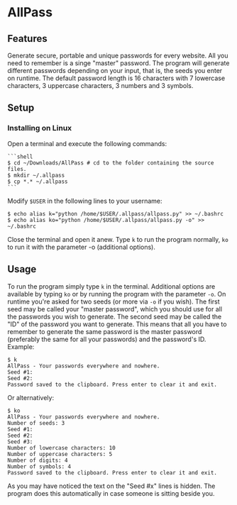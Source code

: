AllPass
=======

Features
--------
Generate secure, portable and unique passwords for every website. All you need
to remember is a singe "master" password. The program will generate different
passwords depending on your input, that is, the seeds you enter on runtime. The
default password length is 16 characters with 7 lowercase characters, 3
uppercase characters, 3 numbers and 3 symbols.

Setup
-----
### Installing on Linux
Open a terminal and execute the following commands:

    ```shell
    $ cd ~/Downloads/AllPass # cd to the folder containing the source files.
    $ mkdir ~/.allpass
    $ cp *.* ~/.allpass
    ```

Modify `$USER` in the following lines to your username:

    $ echo alias k="python /home/$USER/.allpass/allpass.py" >> ~/.bashrc
    $ echo alias ko="python /home/$USER/.allpass/allpass.py -o" >> ~/.bashrc

Close the terminal and open it anew. Type `k` to run the program normally, `ko`
to run it with the parameter -o (additional options).

Usage
-----
To run the program simply type `k` in the terminal. Additional options are
available by typing `ko` or by running the program with the parameter `-o`. On
runtime you're asked for two seeds (or more via `-o` if you wish). The first
seed may be called your "master password", which you should use for all the
passwords you wish to generate. The second seed may be called the "ID" of the
password you want to generate. This means that all you have to remember to
generate the same password is the master password (preferably the same for all
your passwords) and the password's ID. Example:

    $ k
    AllPass - Your passwords everywhere and nowhere.
    Seed #1:
    Seed #2:
    Password saved to the clipboard. Press enter to clear it and exit.

Or alternatively:

    $ ko
    AllPass - Your passwords everywhere and nowhere.
    Number of seeds: 3
    Seed #1: 
    Seed #2: 
    Seed #3: 
    Number of lowercase characters: 10
    Number of uppercase characters: 5
    Number of digits: 4
    Number of symbols: 4
    Password saved to the clipboard. Press enter to clear it and exit.

As you may have noticed the text on the "Seed #x" lines is hidden. The program
does this automatically in case someone is sitting beside you.
